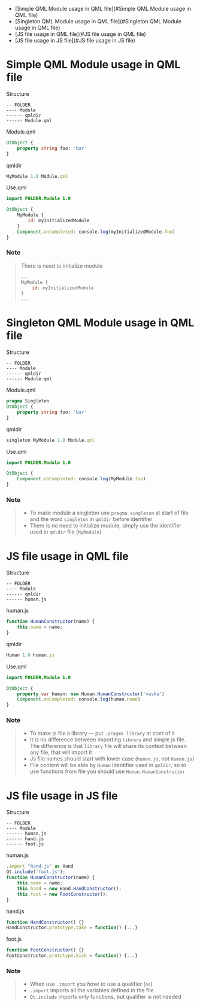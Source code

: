 - [Simple QML Module usage in QML file](#Simple QML Module usage in QML file)
- [Singleton QML Module usage in QML file](#Singleton QML Module usage in QML file)
- [JS file usage in QML file](#JS file usage in QML file)
- [JS file usage in JS file](#JS file usage in JS file)

# Simple QML Module usage in QML file

Structure
```
-- FOLDER
---- Module
------ qmldir
------ Module.qml
```

Module.qml
```qml
QtObject {
    property string foo: 'bar'
}
```

qmldir
```qml
MyModule 1.0 Module.qml
```

Use.qml
```qml
import FOLDER.Module 1.0

QtObject {
    MyModule {
        id: myInitializedModule
    }
    Component.onCompleted: console.log(myInitializedModule.foo)
}
```

### Note
> There is need to initialize module
> ```qml
> ...
> MyModule {
>     id: myInitializedModule
> }
> ...
> ```

# Singleton QML Module usage in QML file

Structure
```
-- FOLDER
---- Module
------ qmldir
------ Module.qml
```

Module.qml
```qml
pragma Singleton
QtObject {
    property string foo: 'bar'
}
```

qmldir
```qml
singleton MyModule 1.0 Module.qml
```

Use.qml
```qml
import FOLDER.Module 1.0

QtObject {
    Component.onCompleted: console.log(MyModule.foo)
}
```

### Note
> - To make module a singleton use `pragma singleton` at start of file and the word `singleton` in `qmldir` before identifier
> - There is no need to initialize module, simply use the identifier used in `qmldir` file (`MyModule`)

# JS file usage in QML file

Structure
```
-- FOLDER
---- Module
------ qmldir
------ human.js
```

human.js
```js
function HumanConstructor(name) {
    this.name = name;
}
```

qmldir
```qml
Human 1.0 human.js
```

Use.qml
```qml
import FOLDER.Module 1.0

QtObject {
    property var human: new Human.HumanConstructor('vaska')
    Component.onCompleted: console.log(human.name)
}
```

### Note
> - To make js file a library — put `.pragma library` at start of it
> - It is no difference between importing `library` and simple js file. The difference is that `library` file will share its context between any file, that will import it
> - Js file names should start with lower case (`human.js`, not `Human.js`)
> - File content will be able by `Human` identifier used in `qmldir`, so to use functions from file you should use `Human.HumanConstructor`

# JS file usage in JS file

Structure
```
-- FOLDER
---- Module
------ human.js
------ hand.js
------ foot.js
```

human.js
```js
.import "hand.js" as Hand
Qt.include('foot.js');
function HumanConstructor(name) {
    this.name = name;
    this.hand = new Hand.HandConstructor();
    this.foot = new FootConstructor();
}
```

hand.js
```js
function HandConstructor() {}
HandConstructor.prototype.take = function() {...}
```

foot.js
```js
function FootConstructor() {}
FootConstructor.prototype.kick = function() {...}
```

### Note
> - When use `.import` you *have to* use a qualifier (`as`)
> - `.import` imports all the variables defined in the file
> - `Qt.include` imports only functions, but qualifier is not needed
